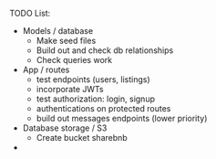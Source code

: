 TODO List:
- Models / database
    - Make seed files
    - Build out and check db relationships
    - Check queries work
- App / routes
    - test endpoints (users, listings)
    - incorporate JWTs
    - test authorization: login, signup
    - authentications on protected routes
    - build out messages endpoints (lower priority)
- Database storage / S3
    - Create bucket sharebnb
- 
